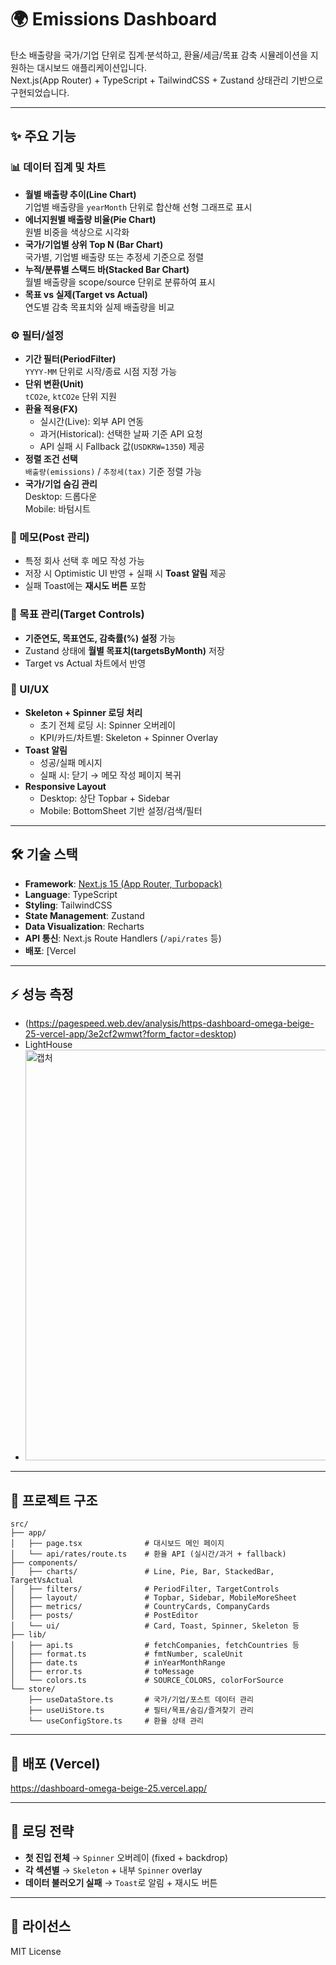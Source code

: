 # 🌍 Emissions Dashboard

탄소 배출량을 국가/기업 단위로 집계·분석하고, 환율/세금/목표 감축 시뮬레이션을 지원하는 대시보드 애플리케이션입니다.  
Next.js(App Router) + TypeScript + TailwindCSS + Zustand 상태관리 기반으로 구현되었습니다.

---

## ✨ 주요 기능

### 📊 데이터 집계 및 차트
- **월별 배출량 추이(Line Chart)**  
  기업별 배출량을 `yearMonth` 단위로 합산해 선형 그래프로 표시
- **에너지원별 배출량 비율(Pie Chart)**  
  원별 비중을 색상으로 시각화
- **국가/기업별 상위 Top N (Bar Chart)**  
  국가별, 기업별 배출량 또는 추정세 기준으로 정렬
- **누적/분류별 스택드 바(Stacked Bar Chart)**  
  월별 배출량을 scope/source 단위로 분류하여 표시
- **목표 vs 실제(Target vs Actual)**  
  연도별 감축 목표치와 실제 배출량을 비교

### ⚙️ 필터/설정
- **기간 필터(PeriodFilter)**  
  `YYYY-MM` 단위로 시작/종료 시점 지정 가능
- **단위 변환(Unit)**  
  `tCO2e`, `ktCO2e` 단위 지원
- **환율 적용(FX)**  
  - 실시간(Live): 외부 API 연동  
  - 과거(Historical): 선택한 날짜 기준 API 요청  
  - API 실패 시 Fallback 값(`USDKRW=1350`) 제공
- **정렬 조건 선택**  
  `배출량(emissions)` / `추정세(tax)` 기준 정렬 가능
- **국가/기업 숨김 관리**  
  Desktop: 드롭다운  
  Mobile: 바텀시트

### 📝 메모(Post 관리)
- 특정 회사 선택 후 메모 작성 가능  
- 저장 시 Optimistic UI 반영 + 실패 시 **Toast 알림** 제공  
- 실패 Toast에는 **재시도 버튼** 포함

### 🎯 목표 관리(Target Controls)
- **기준연도, 목표연도, 감축률(%) 설정** 가능
- Zustand 상태에 **월별 목표치(targetsByMonth)** 저장
- Target vs Actual 차트에서 반영

### 🧾 UI/UX
- **Skeleton + Spinner 로딩 처리**  
  - 초기 전체 로딩 시: Spinner 오버레이  
  - KPI/카드/차트별: Skeleton + Spinner Overlay
- **Toast 알림**  
  - 성공/실패 메시지  
  - 실패 시: 닫기 → 메모 작성 페이지 복귀
- **Responsive Layout**  
  - Desktop: 상단 Topbar + Sidebar  
  - Mobile: BottomSheet 기반 설정/검색/필터

---

## 🛠️ 기술 스택

- **Framework**: [Next.js 15 (App Router, Turbopack)](https://nextjs.org/)
- **Language**: TypeScript
- **Styling**: TailwindCSS
- **State Management**: Zustand
- **Data Visualization**: Recharts
- **API 통신**: Next.js Route Handlers (`/api/rates` 등)
- **배포**: [Vercel

---


## ⚡ 성능 측정
- (https://pagespeed.web.dev/analysis/https-dashboard-omega-beige-25-vercel-app/3e2cf2wmwt?form_factor=desktop)
- LightHouse
-   <img width="904" height="657" alt="캡처" src="https://github.com/user-attachments/assets/bbf53332-b577-407a-82ca-c7c084cdf970" />



---

## 📂 프로젝트 구조

```
src/
├── app/
│   ├── page.tsx              # 대시보드 메인 페이지
│   └── api/rates/route.ts    # 환율 API (실시간/과거 + fallback)
├── components/
│   ├── charts/               # Line, Pie, Bar, StackedBar, TargetVsActual
│   ├── filters/              # PeriodFilter, TargetControls
│   ├── layout/               # Topbar, Sidebar, MobileMoreSheet
│   ├── metrics/              # CountryCards, CompanyCards
│   ├── posts/                # PostEditor
│   └── ui/                   # Card, Toast, Spinner, Skeleton 등
├── lib/
│   ├── api.ts                # fetchCompanies, fetchCountries 등
│   ├── format.ts             # fmtNumber, scaleUnit
│   ├── date.ts               # inYearMonthRange
│   ├── error.ts              # toMessage
│   └── colors.ts             # SOURCE_COLORS, colorForSource
└── store/
    ├── useDataStore.ts       # 국가/기업/포스트 데이터 관리
    ├── useUiStore.ts         # 필터/목표/숨김/즐겨찾기 관리
    └── useConfigStore.ts     # 환율 상태 관리
```

---

## 🚀 배포 (Vercel)

https://dashboard-omega-beige-25.vercel.app/

---

## 🔄 로딩 전략

- **첫 진입 전체** → `Spinner` 오버레이 (fixed + backdrop)  
- **각 섹션별** → `Skeleton` + 내부 `Spinner` overlay  
- **데이터 불러오기 실패** → `Toast`로 알림 + 재시도 버튼

---


## 📄 라이선스
MIT License
